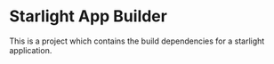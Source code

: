 # Starlight App Builder

This is a project which contains the build dependencies for a starlight application. 